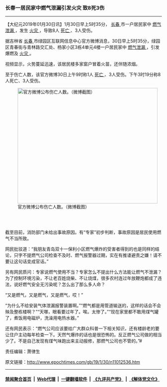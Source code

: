 ### 长春一居民家中燃气泄漏引发火灾 致8死3伤
------------------------

<p>
 【大纪元2019年01月30日讯】1月30日早上5时35分，
 <a href="http://www.epochtimes.com/gb/tag/%E9%95%BF%E6%98%A5.html">
  长春
 </a>
 市一户居民家中
 <a href="http://www.epochtimes.com/gb/tag/%E7%87%83%E6%B0%94%E6%B3%84%E6%BC%8F.html">
  燃气泄漏
 </a>
 ，发生
 <a href="http://www.epochtimes.com/gb/tag/%E7%81%AB%E7%81%BE.html">
  火灾
 </a>
 ，导致8人
 <a href="http://www.epochtimes.com/gb/tag/%E6%AD%BB%E4%BA%A1.html">
  死亡
 </a>
 、3人受伤。
</p>
<p>
 据吉林省
 <a href="http://www.epochtimes.com/gb/tag/%E9%95%BF%E6%98%A5.html">
  长春
 </a>
 市绿园区互联网信息中心官方微博消息，30日早上5时35分，绿园区青春街与青林路交汇处、杨家小区3栋4单元4楼一户居民家中
 <a href="http://www.epochtimes.com/gb/tag/%E7%87%83%E6%B0%94%E6%B3%84%E6%BC%8F.html">
  燃气泄漏
 </a>
 ，引发爆燃及
 <a href="http://www.epochtimes.com/gb/tag/%E7%81%AB%E7%81%BE.html">
  火灾
 </a>
 。
</p>
<p>
 视频显示，火势蔓延迅速，该居民楼多家窗户冒着火苗，还伴随浓烟。
</p>
<p>
 至于伤亡人数，该官方微博30日上午9时称1人
 <a href="http://www.epochtimes.com/gb/tag/%E6%AD%BB%E4%BA%A1.html">
  死亡
 </a>
 、3人受伤。下午3时19分称8人死亡、3人受伤。
</p>
<figure class="wp-caption aligncenter" id="attachment_11012695" style="width: 450px">
 <a href="http://i.epochtimes.com/assets/uploads/2019/01/22-4.jpg">
  <img alt="官方微博公布伤亡人数。（微博截图）" class="size-medium wp-image-11012695" height="372" src="http://i.epochtimes.com/assets/uploads/2019/01/22-4-450x372.jpg" width="450"/>
 </a>
 <br/><figcaption class="wp-caption-text">
  官方微博公布伤亡人数。（微博截图）
 </figcaption><br/>
</figure><br/>
<p>
 截至目前，消防部门未给出事故原因。有“专家”初步判断，事故原因是居民使用燃气不当所致。
</p>
<p>
 网民批驳道：“我朋友青岛双十一保利小区燃气爆炸的受害者得到的也是同样的结论，只字不提燃气公司检查不及时、燃气报警器过期，实在有推诿避责之嫌！请不要让这句话变成官话。”
</p>
<p>
 另有网民质问：专家说燃气使用不当？专家怎么不提出什么方法能让燃气不泄漏？为了控制环境污染，不让老百姓烧柴、不让烧煤，很多农村连过年放鞭炮都成了违法，说好燃气安全无污染呢？怎么出了那么多人命？
</p>
<p>
 “又是燃气，又是燃气，又是燃气，哎！”
</p>
<p>
 “为什么不给安装气体泄漏报警装置啊。”“燃气都是用管道输送的，这样的话会不会殃及整栋楼啊？”“天哪，眼看要过年了。唉。太惨了。”“现在家里都不敢用煤气罐了，煮饭用电磁炉，洗澡用电热水器。”
</p>
<p>
 还有网民表示：“燃气公司应该要给广大群众科普一下相关知识，还有楼龄老的要让住户主动每年检查一下。天然气爆炸的话也是很恐怖的。反正燃气公司做的相当少了。不是自己发现有煤气味跑出来主动报修，那燃气公司也不管的。”#
</p>
<p>
 责任编辑：萧律生
</p>

原文链接：http://www.epochtimes.com/gb/19/1/30/n11012536.htm


------------------------
#### [禁闻聚合首页](https://github.com/gfw-breaker/banned-news/blob/master/README.md) &nbsp;|&nbsp; [Web代理](https://github.com/gfw-breaker/open-proxy/blob/master/README.md) &nbsp;|&nbsp; [一键翻墙软件](https://github.com/gfw-breaker/nogfw/blob/master/README.md) &nbsp;|&nbsp; [《九评共产党》](https://github.com/gfw-breaker/9ping.md/blob/master/README.md#九评之一评共产党是什么) &nbsp;|&nbsp; [《解体党文化》](https://github.com/gfw-breaker/jtdwh.md/blob/master/README.md#绪论)